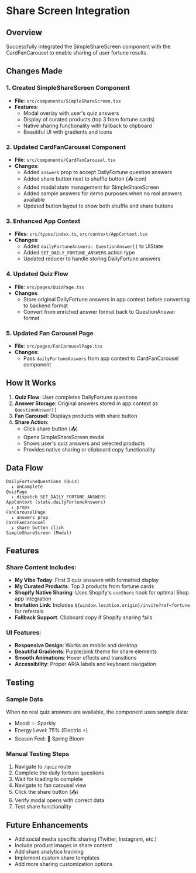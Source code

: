 # Share Screen Integration

## Overview
Successfully integrated the SimpleShareScreen component with the CardFanCarousel to enable sharing of user fortune results.

## Changes Made

### 1. Created SimpleShareScreen Component
- **File**: `src/components/SimpleShareScreen.tsx`
- **Features**:
  - Modal overlay with user's quiz answers
  - Display of curated products (top 3 from fortune cards)
  - Native sharing functionality with fallback to clipboard
  - Beautiful UI with gradients and icons

### 2. Updated CardFanCarousel Component
- **File**: `src/components/CardFanCarousel.tsx`
- **Changes**:
  - Added `answers` prop to accept DailyFortune question answers
  - Added share button next to shuffle button (📤 icon)
  - Added modal state management for SimpleShareScreen
  - Added sample answers for demo purposes when no real answers available
  - Updated button layout to show both shuffle and share buttons

### 3. Enhanced App Context
- **Files**: `src/types/index.ts`, `src/context/AppContext.tsx`
- **Changes**:
  - Added `dailyFortuneAnswers: QuestionAnswer[]` to UIState
  - Added `SET_DAILY_FORTUNE_ANSWERS` action type
  - Updated reducer to handle storing DailyFortune answers

### 4. Updated Quiz Flow
- **File**: `src/pages/QuizPage.tsx`
- **Changes**:
  - Store original DailyFortune answers in app context before converting to backend format
  - Convert from enriched answer format back to QuestionAnswer format

### 5. Updated Fan Carousel Page
- **File**: `src/pages/FanCarouselPage.tsx`
- **Changes**:
  - Pass `dailyFortuneAnswers` from app context to CardFanCarousel component

## How It Works

1. **Quiz Flow**: User completes DailyFortune questions
2. **Answer Storage**: Original answers stored in app context as `QuestionAnswer[]`
3. **Fan Carousel**: Displays products with share button
4. **Share Action**: 
   - Click share button (📤)
   - Opens SimpleShareScreen modal
   - Shows user's quiz answers and selected products
   - Provides native sharing or clipboard copy functionality

## Data Flow

```
DailyFortuneQuestions (Quiz) 
  ↓ onComplete
QuizPage 
  ↓ dispatch SET_DAILY_FORTUNE_ANSWERS
AppContext (state.dailyFortuneAnswers)
  ↓ props
FanCarouselPage
  ↓ answers prop
CardFanCarousel
  ↓ share button click
SimpleShareScreen (Modal)
```

## Features

### Share Content Includes:
- **My Vibe Today**: First 3 quiz answers with formatted display
- **My Curated Products**: Top 3 products from fortune cards
- **Shopify Native Sharing**: Uses Shopify's `useShare` hook for optimal Shop app integration
- **Invitation Link**: Includes `${window.location.origin}/invite?ref=fortune` for referrals
- **Fallback Support**: Clipboard copy if Shopify sharing fails

### UI Features:
- **Responsive Design**: Works on mobile and desktop
- **Beautiful Gradients**: Purple/pink theme for share elements
- **Smooth Animations**: Hover effects and transitions
- **Accessibility**: Proper ARIA labels and keyboard navigation

## Testing

### Sample Data
When no real quiz answers are available, the component uses sample data:
- Mood: ✨ Sparkly
- Energy Level: 75% (Electric ⚡)
- Season Feel: 🌸 Spring Bloom

### Manual Testing Steps
1. Navigate to `/quiz` route
2. Complete the daily fortune questions
3. Wait for loading to complete
4. Navigate to fan carousel view
5. Click the share button (📤)
6. Verify modal opens with correct data
7. Test share functionality

## Future Enhancements
- Add social media specific sharing (Twitter, Instagram, etc.)
- Include product images in share content
- Add share analytics tracking
- Implement custom share templates
- Add more sharing customization options
